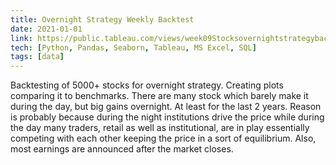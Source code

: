 ```yaml
---
title: Overnight Strategy Weekly Backtest
date: 2021-01-01
link: https://public.tableau.com/views/week09Stocksovernightstrategybacktest/Stocks?:language=en&:retry=yes&:display_count=y&:origin=viz_share_link
tech: [Python, Pandas, Seaborn, Tableau, MS Excel, SQL]
tags: [data]
---
```

Backtesting of 5000+ stocks for overnight strategy. Creating plots comparing it to benchmarks. There are many stock which
barely make it during the day, but big gains overnight. At least for the last 2 years. Reason is probably because during the night institutions drive the price while during the day many traders, retail as well as institutional, are in play essentially competing with each other keeping the price in a sort of equilibrium. Also, most earnings are announced after the market closes.

